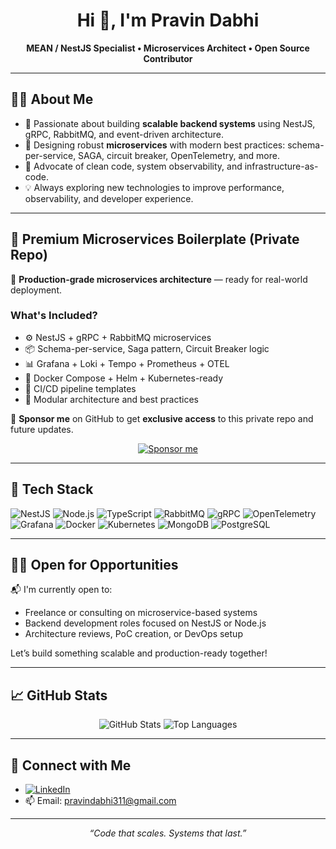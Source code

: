 <h1 align="center">Hi 👋, I'm Pravin Dabhi</h1>

<p align="center">
  <strong>MEAN / NestJS Specialist • Microservices Architect • Open Source Contributor</strong>
</p>

---

## 👨‍💻 About Me

- 🔧 Passionate about building **scalable backend systems** using NestJS, gRPC, RabbitMQ, and event-driven architecture.
- 🧱 Designing robust **microservices** with modern best practices: schema-per-service, SAGA, circuit breaker, OpenTelemetry, and more.
- 🧪 Advocate of clean code, system observability, and infrastructure-as-code.
- 💡 Always exploring new technologies to improve performance, observability, and developer experience.

---

## 🔐 Premium Microservices Boilerplate (Private Repo)

🚀 **Production-grade microservices architecture** — ready for real-world deployment.

### What's Included?

- ⚙️ NestJS + gRPC + RabbitMQ microservices
- 📦 Schema-per-service, Saga pattern, Circuit Breaker logic
- 📊 Grafana + Loki + Tempo + Prometheus + OTEL
- 🐳 Docker Compose + Helm + Kubernetes-ready
- 🧪 CI/CD pipeline templates
- 🧼 Modular architecture and best practices

💖 **Sponsor me** on GitHub to get **exclusive access** to this private repo and future updates.

<p align="center">
  <a href="https://github.com/sponsors/PravinDP">
    <img src="https://img.shields.io/badge/Sponsor-❤️-ff4081?style=for-the-badge" alt="Sponsor me" />
  </a>
</p>

---

## 🧰 Tech Stack

![NestJS](https://img.shields.io/badge/NestJS-E0234E?style=flat&logo=nestjs&logoColor=white)
![Node.js](https://img.shields.io/badge/Node.js-339933?style=flat&logo=node.js&logoColor=white)
![TypeScript](https://img.shields.io/badge/TypeScript-3178C6?style=flat&logo=typescript&logoColor=white)
![RabbitMQ](https://img.shields.io/badge/RabbitMQ-FF6600?style=flat&logo=rabbitmq&logoColor=white)
![gRPC](https://img.shields.io/badge/gRPC-4285F4?style=flat&logo=grpc&logoColor=white)
![OpenTelemetry](https://img.shields.io/badge/OpenTelemetry-000?style=flat&logo=opentelemetry&logoColor=white)
![Grafana](https://img.shields.io/badge/Grafana-F46800?style=flat&logo=grafana&logoColor=white)
![Docker](https://img.shields.io/badge/Docker-2496ED?style=flat&logo=docker&logoColor=white)
![Kubernetes](https://img.shields.io/badge/Kubernetes-326CE5?style=flat&logo=kubernetes&logoColor=white)
![MongoDB](https://img.shields.io/badge/MongoDB-4EA94B?style=flat&logo=mongodb&logoColor=white)
![PostgreSQL](https://img.shields.io/badge/PostgreSQL-4169E1?style=flat&logo=postgresql&logoColor=white)

---

## 🧑‍💼 Open for Opportunities

📬 I'm currently open to:
- Freelance or consulting on microservice-based systems
- Backend development roles focused on NestJS or Node.js
- Architecture reviews, PoC creation, or DevOps setup

Let’s build something scalable and production-ready together!

---

## 📈 GitHub Stats

<p align="center">
  <img src="https://github-readme-stats.vercel.app/api?username=PravinDP&show_icons=true&theme=radical" alt="GitHub Stats" />
  <img src="https://github-readme-stats.vercel.app/api/top-langs/?username=PravinDP&layout=compact&theme=radical" alt="Top Languages" />
</p>

---

## 🔗 Connect with Me

- [![LinkedIn](https://img.shields.io/badge/LinkedIn-Pravin%20Dabhi-blue?style=flat&logo=linkedin)](https://www.linkedin.com/in/pravin-dabhi-79871322/)
- 📫 Email: pravindabhi311@gmail.com

---

<p align="center">
  <i>“Code that scales. Systems that last.”</i>
</p>
